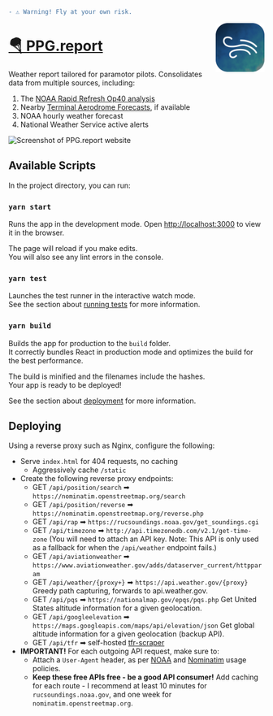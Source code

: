 ```diff
- ⚠️ Warning! Fly at your own risk.
```

<img src="public/favicon-196.png" width="96" align="right">

# [🪂 PPG.report](https://ppg.report)

Weather report tailored for paramotor pilots. Consolidates data from multiple sources, including:

1. The [NOAA Rapid Refresh Op40 analysis](https://rucsoundings.noaa.gov/)
2. Nearby [Terminal Aerodrome Forecasts](https://www.aviationweather.gov/taf), if available
3. NOAA hourly weather forecast
4. National Weather Service active alerts

![Screenshot of PPG.report website](https://user-images.githubusercontent.com/2166114/166601608-42c74bed-7c87-41ef-bd55-0911b470a9c4.png)

## Available Scripts

In the project directory, you can run:

### `yarn start`

Runs the app in the development mode.
Open [http://localhost:3000](http://localhost:3000) to view it in the browser.

The page will reload if you make edits.\
You will also see any lint errors in the console.

### `yarn test`

Launches the test runner in the interactive watch mode.\
See the section about [running tests](https://facebook.github.io/create-react-app/docs/running-tests) for more information.

### `yarn build`

Builds the app for production to the `build` folder.\
It correctly bundles React in production mode and optimizes the build for the best performance.

The build is minified and the filenames include the hashes.\
Your app is ready to be deployed!

See the section about [deployment](https://facebook.github.io/create-react-app/docs/deployment) for more information.

## Deploying

Using a reverse proxy such as Nginx, configure the following:

- Serve `index.html` for 404 requests, no caching
  - Aggressively cache `/static`
- Create the following reverse proxy endpoints:
  - GET `/api/position/search` ➡ `https://nominatim.openstreetmap.org/search`
  - GET `/api/position/reverse` ➡ `https://nominatim.openstreetmap.org/reverse.php`
  - GET `/api/rap` ➡ `https://rucsoundings.noaa.gov/get_soundings.cgi`
  - GET `/api/timezone` ➡ `http://api.timezonedb.com/v2.1/get-time-zone` (You will need to attach an API key. Note: This API is only used as a fallback for when the `/api/weather` endpoint fails.)
  - GET `/api/aviationweather` ➡ `https://www.aviationweather.gov/adds/dataserver_current/httpparam`
  - GET `/api/weather/{proxy+}` ➡ `https://api.weather.gov/{proxy}` Greedy path capturing, forwards to api.weather.gov.
  - GET `/api/pqs` ➡ `https://nationalmap.gov/epqs/pqs.php` Get United States altitude information for a given geolocation.
  - GET `/api/googleelevation` ➡ `https://maps.googleapis.com/maps/api/elevation/json` Get global altitude information for a given geolocation (backup API).
  - GET `/api/tfr` ➡ self-hosted [tfr-scraper](https://github.com/aeharding/tfr-scraper)
- **IMPORTANT!** For each outgoing API request, make sure to:
  - Attach a `User-Agent` header, as per [NOAA](https://www.weather.gov/documentation/services-web-api) and [Nominatim](https://operations.osmfoundation.org/policies/nominatim/) usage policies.
  - **Keep these free APIs free - be a good API consumer!** Add caching for each route - I recommend at least 10 minutes for `rucsoundings.noaa.gov`, and one week for `nominatim.openstreetmap.org`.
